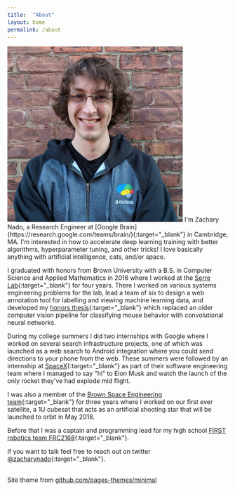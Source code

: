 ```yaml
---
title:  "About"
layout: home
permalink: /about
---
```

<img id="about-headshot" src="/assets/images/znado_head_shot_400px.jpg">
I'm Zachary Nado, a Research Engineer at [Google Brain](https://research.google.com/teams/brain/){:target="_blank"} in Cambridge, MA.  I'm interested in how to accelerate deep learning training with better algorithms, hyperparameter tuning, and other tricks! I love basically anything with artificial intelligence, cats, and/or space.

I graduated with honors from Brown University with a B.S. in Computer Science and Applied Mathematics in 2016 where I worked at the [Serre Lab](http://serre-lab.clps.brown.edu){:target="_blank"} for four years.  There I worked on various systems engineering problems for the lab, lead a team of six to design a web annotation tool for labelling and viewing machine learning data, and developed my [honors thesis](https://cs.brown.edu/research/pubs/theses/ugrad/2016/nado.zachary.pdf){:target="_blank"} which replaced an older computer vision pipeline for classifying mouse behavior with convolutional neural networks.

During my college summers I did two internships with Google where I worked on several search infrastructure projects, one of which was launched as a web search to Android integration where you could send directions to your phone from the web.  These summers were followed by an internship at [SpaceX](http://www.spacex.com){:target="_blank"} as part of their software engineering team where I managed to say "hi" to Elon Musk and watch the launch of the only rocket they've had explode mid flight.

I was also a member of the [Brown Space Engineering team](http://brownspace.org){:target="_blank"} for three years where I worked on our first ever satellite, a 1U cubesat that acts as an artificial shooting star that will be launched to orbit in May 2018.

Before that I was a captain and programming lead for my high school [FIRST robotics team FRC2168](https://team2168.org){:target="_blank"}.

If you want to talk feel free to reach out on twitter [@zacharynado](https://twitter.com/zacharynado){:target="_blank"}.

<br/>
Site theme from <a href="https://github.com/pages-themes/minimal" target="_blank">github.com/pages-themes/minimal</a>
